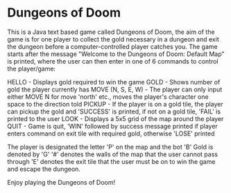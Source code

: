 # Dungeons of Doom

This is a Java text based game called Dungeons of Doom, the aim of the game
is for one player to collect the gold necessary in a dungeon and exit the
dungeon before a computer-controlled player catches you. The game starts 
after the message "Welcome to the Dungeons of Doom: Default Map" is printed,
where the user can then enter in one of 6 commands to control the player/game:

HELLO - Displays gold required to win the game
GOLD - Shows number of gold the player currently has
MOVE (N, S, E, W) - The player can only input either MOVE N for move 'north' etc., moves the player's character one space to the direction told
PICKUP - If the player is on a gold tile, the player can pickup the gold and 'SUCCESS' is printed, if not on a gold tile, 'FAIL' is printed to the user
LOOK - Displays a 5x5 grid of the map around the player
QUIT - Game is quit, 'WIN' followed by success message printed if player enters command on exit tile with required gold, otherwise 'LOSE' printed

The player is designated the letter 'P' on the map and the bot 'B'
Gold is denoted by 'G'
'#' denotes the walls of the map that the user cannot pass through
'E' denotes the exit tile that the user must be on to win the game and escape the dungeon.

Enjoy playing the Dungeons of Doom! 

